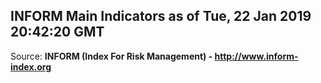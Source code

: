 ## INFORM Main Indicators as of Tue, 22 Jan 2019 20:42:20 GMT

Source: **INFORM (Index For Risk Management) - http://www.inform-index.org**